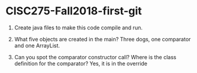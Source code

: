 # CISC275-Fall2018-first-git
1. Create java files to make this code compile and run.

2. What five objects are created in the main?
Three dogs, one comparator and one ArrayList.
3. Can you spot the comparator constructor call? Where is the class definition for the comparator?
Yes, it is in the override
